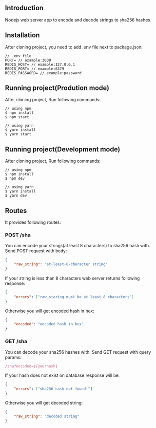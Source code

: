 ## Introduction
  Nodejs web server app to encode and decode strings to sha256 hashes.

## Installation

After cloning project, you need to add .env file next to package.json:
```
// .env file
PORT= // example:3000
REDIS_HOST= // example:127.0.0.1
REDIS_PORT= // example:6379
REDIS_PASSWORD= // example:password

```

## Running project(Prodution mode)

After cloning project, Run following commands:

```
// using npm
$ npm install
$ npm start

// using yarn
$ yarn install
$ yarn start
```

## Running project(Development mode)

After cloning project, Run following commands:

```
// using npm
$ npm install
$ npm dev

// using yarn
$ yarn install
$ yarn dev
```

## Routes
It provides following routes:

### POST /sha

You can encode your strings(at least 8 characters) to sha256 hash with.
Send POST request with body:
```json
{
    "raw_string": "at-least-8-character string"
}
```
If your string is less than 8 characters web server returns following response:
```json
{ 
    "errors": ["raw_staring must be at least 8 characters"]
}
```
Otherwise you will get encoded hash in hex:
```json
{
    "encoded": "encoded hash in hex"
} 
```

### GET /sha

You can decode your sha256 hashes with.
Send GET request with query params:
```js
/sha?encoded=${yourhash}
```
If your hash does not exist on database response will be:
```json
{ 
    "errors": ["sha256 hash not found!"]
}
```
Otherwise you will get decoded string:
```json
{
    "raw_string": "decoded string"
} 
```


